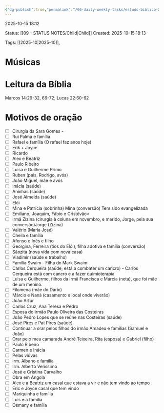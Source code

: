 ```yaml
---
{"dg-publish":true,"permalink":"/06-daily-weekly-tasks/estudo-biblico-2025-10-15/","noteIcon":""}
---
```


2025-10-15 18:12

Status: [[09 - STATUS NOTES/Child\|Child]]
Created: 2025-10-15 18:13

Tags: [[2025-10\|2025-10]], 
 
# Músicas 

# Leitura da Bíblia 
Marcos 14:29-32, 66-72; Lucas 22:60-62 

# Motivos de oração 

- [ ] Cirurgia da Sara Gomes -  
- [ ] Rui Palma e família 
- [ ] Rafael e família (O rafael faz anos hoje)
- [ ] Erik + Joyce 
- [ ] Ricardo 
- [ ] Alex e Beatriz 
- [ ] Paulo Ribeiro 
- [ ] Luísa e Guilherme Primo 
- [ ] Ruben (pais, Rodrigo, avós) 
- [ ] João Miguel, mãe e avós 
- [ ] Inácia (saúde) 
- [ ] Aninhas (saúde) 
- [ ] José Almeida (saúde) 
- [ ] Elói 
- [ ] Mina e Patrícia (sobrinha) Mina (conversão) Tem sido evangelizada 
- [ ] Emiliano, Joaquim, Fábio e Cristóvão< 
- [ ] Irmã Zizina (cirurgia à coluna em novembro, e marido, Jorge, pela sua conversão)Jorge (Zizina) 
- [ ] Valério (Maria José) 
- [ ] Cheila e família 
- [ ] Afonso e Inês e filho 
- [ ] Georgina, Ferreira (tios do Elói), filha adotiva e família (conversão) 
- [ ] Sãozita (nova vida com nova casa) 
- [ ] Vladimir (saúde e trabalho) 
- [ ] Família Swaim - Filha do Mark Swaim 
- [ ] Carlos Cerqueira (saúde; está a combater um cancro) - Carlos Cerqueira está com cancro e a fazer quimioterapia 
- [ ] Luisa e Guilherme, filhos da irmã Francisca e Márcia (neta), que foi mãe de um menino. 
- [ ] Filomena (mãe do Dário) 
- [ ] Márcio e Naná (casamento e local onde viverão) 
- [ ] João Artur 
- [ ] Carlos Cruz, Ana Teresa e Pedro 
- [ ] Esposa do irmão Paulo Oliveira das Costeiras 
- [ ] João Pedro Lopes que se reúne nas Costeiras (saúde) 
- [ ] José Pires e Pat Pires (saúde) 
- [ ] Continuar a orar pelos filhos do irmão Amadeu e famílias (Samuel e João) 
- [ ] Orar pelo meu camarada André Teixeira, Rita (esposa) e Gabriel (filho) 
- [ ] Paulo Ribeiro 
- [ ] Carmen e Inácia 
- [ ] Pelas viúvas 
- [ ] Irm. Albano e família 
- [ ] Irm. Alberto Veríssimo 
- [ ] José e Cristina Carvalho 
- [ ] Obra em Angola 
- [ ] Alex e a Beatriz um casal que estava a vir e não tem vindo ao tempo 
- [ ] Eric e Joyce casal que tem vindo 
- [ ] Mariquinha e família 
- [ ] Luis e a família  
- [ ] Osmany e família